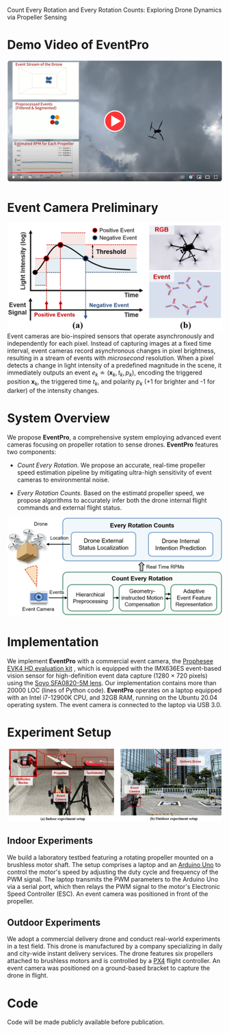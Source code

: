 Count Every Rotation and Every Rotation Counts: Exploring Drone Dynamics via Propeller Sensing
# Demo Video of EventPro

[![Watch the video](./imgs/teaser.png)](https://youtu.be/y8-OKP5O1Dc)

# Event Camera Preliminary
![evcam](./imgs/event_camera.png)
Event cameras are bio-inspired sensors that operate asynchronously and independently for each pixel. Instead of capturing images at a fixed time interval, event cameras record asynchronous changes in pixel brightness, resulting in a stream of events with *microsecond* resolution. When a pixel detects a change in light intensity of a predefined magnitude in the scene, it immediately outputs an event $e_k \doteq \left(\mathbf{x}_k, t_k, p_k\right)$, encoding the triggered position $\mathbf{x}_k$, the triggered time $t_k$, and polarity $p_k$ (+1 for brighter and -1 for darker) of the intensity changes.

# System Overview
We propose **EventPro**, a comprehensive system employing advanced event cameras focusing on propeller rotation to sense drones.
**EventPro** features two components:

- *Count Every Rotation*. We propose an accurate, real-time propeller speed estimation pipeline by mitigating ultra-high sensitivity of event cameras to environmental noise.

- *Every Rotation Counts*. Based on the estimatd propeller speed, we propose algorithms to accurately infer both the drone internal flight commands and external flight status.

![overview](./imgs/overview.png)

# Implementation
We implement **EventPro** with a commercial event camera, the [Prophesee EVK4 HD evaluation kit](https://www.prophesee.ai/event-camera-evk4/) , which is equipped with the IMX636ES event-based vision sensor for high-definition event data capture (1280 × 720 pixels) using the [Soyo SFA0820-5M lens](http://www.soyocctv.com/products_detail.asp?id=1218&cataid=183&list=1). Our implementation contains more than 20000 LOC (lines of Python code). **EventPro** operates on a laptop equipped with an Intel i7-12900K CPU, and 32GB RAM, running on the Ubuntu 20.04 operating system. The event camera is connected to the laptop via USB 3.0.

# Experiment Setup
![setup](./imgs/setup.png)
## Indoor Experiments
We build a laboratory testbed featuring a rotating propeller mounted on a brushless motor shaft. The setup comprises a laptop and an [Arduino Uno](https://store.arduino.cc/products/arduino-uno-rev3?_gl=1*3lnkvq*_gcl_au*NDU3MzA2NTI2LjE3MjYxMzAxNzY.*FPAU*NDU3MzA2NTI2LjE3MjYxMzAxNzY.*_ga*MTU0MDMzNTIzLjE3MjYxMzAxNzQ.*_ga_NEXN8H46L5*MTcyNjI5NDE0OC4yLjEuMTcyNjI5NDE1NS4wLjAuODA1Mjc0MzYy*_fplc*czJWZGp2eUgxVjFyR2xtQk9NVGxsYVRzT1dFdXNhaXZScWh6JTJCRmI2MXRrbUQlMkJ3RlBRRnpsdm1PTmppMklsdSUyRnJHRjU5WTF6MXVlVVYxYmJ3cTVTUW04ZWp4ZmZWbWU5ZjM2MGhQRHV1bVklMkY0QW5tTEhra3JPU1p5Skl1RGclM0QlM0Q.) to control the motor's speed by adjusting the duty cycle and frequency of the PWM signal. The laptop transmits the PWM parameters to the Arduino Uno via a serial port, which then relays the PWM signal to the motor's Electronic Speed Controller (ESC). An event camera was positioned in front of the propeller.

## Outdoor Experiments
We adopt a commercial delivery drone and conduct real-world experiments in a test field. This drone is manufactured by a company specializing in daily and city-wide instant delivery services. The drone features six propellers attached to brushless motors and is controlled by a [PX4](https://docs.px4.io/main/en/) flight controller. An event camera was positioned on a ground-based bracket to capture the drone in flight.

# Code
Code will be made publicly available before publication.

